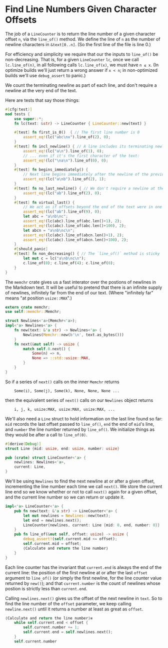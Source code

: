 Find Line Numbers Given Character Offsets
=========================================

The job of a `LineCounter` is to return the line number of a given character
offset `n`, via the `line_of()` method.  We define the line of `n` as the number
of newline characters in `&text[0..n]`. (So the first line of the file is line 0.)

For efficiency and simplicity we require that our the inputs to `line_of()` be
non-decreasing.  That is, for a given `LineCounter` `lc`, once we call
`lc.line_of(n)`, in all following calls `lc.line_of(x)`, we must have `n ≤ x`.
(In optimize builds we'll just return a wrong answer if `x < n`; in
non-optimized builds we'll use `debug_assert` to panic.)

We count the terminating newline as part of each line, and don't require a
newline at the very end of the text.

Here are tests that say those things:

```rust
#[cfg(test)]
mod tests {
    use super::*;
    fn lc(text: &str) -> LineCounter { LineCounter::new(text) }

    #[test] fn first_is_0()  { // The first line number is 0
        assert_eq!(lc("abc\nx").line_of(2), 0);
    }
    #[test] fn incl_newline() { // A line includes its terminating newline character
        assert_eq!(lc("a\n").line_of(1), 0);
        // ... even if it's the first character of the text:
        assert_eq!(lc("\na\n").line_of(0), 0);
    }
    #[test] fn begins_immediately() {
        // Next line begins immediately after the newline of the previous line
        assert_eq!(lc("a\nb").line_of(2), 1);
    }
    #[test] fn no_last_newline() { // We don't require a newline at the end of text:
        assert_eq!(lc("ab").line_of(2), 0);
    }
    #[test] fn virtual_last() {
        // We act as if offsets beyond the end of the text were in one long line
        assert_eq!(lc("ab").line_of(9), 0);
        let abc = "a\nb\nc";
        assert_eq!(lc(abc).line_of(abc.len()+1), 2);
        assert_eq!(lc(abc).line_of(abc.len()+100), 2);
        let abcn = "a\nb\nc\n";
        assert_eq!(lc(abc).line_of(abcn.len()+1), 2);
        assert_eq!(lc(abc).line_of(abcn.len()+100), 2);
    }
    #[should_panic]
    #[test] fn non_decreasing() { // The `line_of()` method is sticky
        let mut c = lc("a\nb\nc\n");
        c.line_of(0); c.line_of(4); c.line_of(0); 
    }
}
```

The `memchr` crate gives us a fast interator over the postions of newlines in
the Markdown text.  It will be useful to pretend that there is an infinite
supply of newlines, infinitely far from the end of our text. (Where "infinitely
far" means "at position `usize::MAX`".)

```rust
extern crate memchr;
use self::memchr::Memchr;

struct Newlines<'a>(Memchr<'a>);
impl<'a> Newlines<'a> {
    fn new(text: &'a str) -> Newlines<'a> {
        Newlines(Memchr::new(b'\n', text.as_bytes()))
    }
    fn next(&mut self) -> usize {
        match self.0.next() {
            Some(n) => n,
            None => ::std::usize::MAX,
        }
    }
}
```
So if a series of `next()` calls on the inner `Memchr` returns

```rust,ignore
    Some(i), Some(j), Some(k), None, None, None ...
```

then the equivalent series of `next()` calls on our `Newlines` object returns

```rust,ignore
    i, j, k, usize:MAX, usize:MAX, usize:MAX, ...
```

We'll also need a `Line` struct to hold information on the last line found so
far: `mid` records the last offset passed to `line_of()`, `end` the end of
`mid`'s line, and `number` the line number returned by `line_of()`.  We
initialize things as they would be after a call to `line_of(0)`.

```rust
#[derive(Debug)]
struct Line {mid: usize, end: usize, number: usize}

pub (crate) struct LineCounter<'a> {
    newlines: Newlines<'a>,
    current: Line,
}
```

We'll be using `Newlines` to find the next newline at or after a given offset,
incrementing the line number each time we call `next()`.  We store the current
line end so we know whether or not to call `next()` again for a given offset,
and the current line number so we can return or update it.

```rust
impl<'a> LineCounter<'a> {
    pub fn new(text: &'a str) -> LineCounter<'a> {
        let mut newlines = Newlines::new(text);
        let end = newlines.next();
        LineCounter{newlines, current: Line {mid: 0, end, number: 0}}
    }
    pub fn line_of(&mut self, offset: usize) -> usize {
        debug_assert!(self.current.mid <= offset);
        self.current.mid = offset;
        ⟨Calculate and return the line number⟩
    }
}
```

Each line counter has the invariant that `current.end` is always the end of the
current line: the position of the first newline at or after the last `offset`
argument to `line_of()` (or simply the first newline, for the line counter value
returned by `new()`); and that `current.number` is the count of newlines whose
postion is strictly less than `current.end`.

Calling `newlines.next()` gives us the offset of the next newline in `text`. So
to find the line number of the `offset` parameter, we keep calling
`newline.next()` until it returns a number at least as great as `offset`.

```rust
⟨Calculate and return the line number⟩≡
    while self.current.end < offset {
        self.current.number += 1;
        self.current.end = self.newlines.next();
    }
    self.current.number
```

